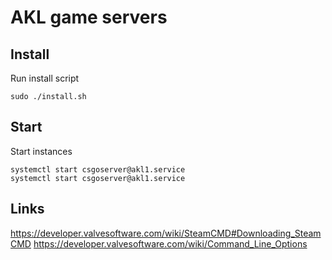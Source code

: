 # AKL game servers

## Install
Run install script

    sudo ./install.sh

## Start
Start instances

    systemctl start csgoserver@akl1.service
    systemctl start csgoserver@akl1.service

## Links
https://developer.valvesoftware.com/wiki/SteamCMD#Downloading_SteamCMD
https://developer.valvesoftware.com/wiki/Command_Line_Options
